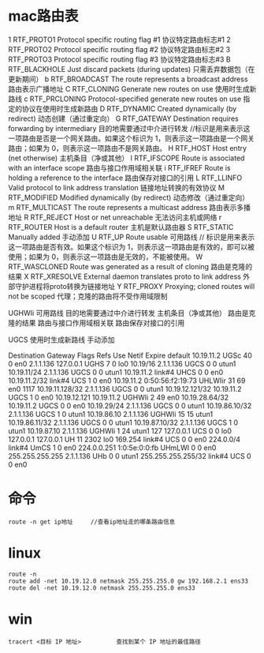 # mac路由表
1       RTF_PROTO1       Protocol specific routing flag #1                      协议特定路由标志#1
2       RTF_PROTO2       Protocol specific routing flag #2                     协议特定路由标志#2
3       RTF_PROTO3       Protocol specific routing flag #3                     协议特定路由标志#3
B       RTF_BLACKHOLE    Just discard packets (during updates)                 只需丢弃数据包（在更新期间）
b       RTF_BROADCAST    The route represents a broadcast address              路由表示广播地址
C       RTF_CLONING      Generate new routes on use                            使用时生成新路线
c       RTF_PRCLONING    Protocol-specified generate new routes on use         指定的协议在使用时生成新路由
D       RTF_DYNAMIC      Created dynamically (by redirect)                     动态创建（通过重定向）
G       RTF_GATEWAY      Destination requires forwarding by intermediary       目的地需要通过中介进行转发               //标识是用来表示这一项路由是否是一个网关路由。如果这个标识为 1，则表示这一项路由是一个网关路由；如果为 0，则表示这一项路由不是网关路由。
H       RTF_HOST         Host entry (net otherwise)                            主机条目（净或其他）
I       RTF_IFSCOPE      Route is associated with an interface scope           路由与接口作用域相关联
i       RTF_IFREF        Route is holding a reference to the interface         路由保存对接口的引用
L       RTF_LLINFO       Valid protocol to link address translation            链接地址转换的有效协议
M       RTF_MODIFIED     Modified dynamically (by redirect)                    动态修改（通过重定向）
m       RTF_MULTICAST    The route represents a multicast address              路由表示多播地址
R       RTF_REJECT       Host or net unreachable                               无法访问主机或网络
r       RTF_ROUTER       Host is a default router                              主机是默认路由器
S       RTF_STATIC       Manually added                                        手动添加
U       RTF_UP           Route usable                                          可用路线                                 // 标识是用来表示这一项路由是否有效。如果这个标识为 1，则表示这一项路由是有效的，即可以被使用；如果为 0，则表示这一项路由是无效的，不能被使用。
W       RTF_WASCLONED    Route was generated as a result of cloning            路由是克隆的结果
X       RTF_XRESOLVE     External daemon translates proto to link address      外部守护进程将proto转换为链接地址
Y       RTF_PROXY        Proxying; cloned routes will not be scoped            代理；克隆的路由将不受作用域限制


 UGHWIi         可用路线    目的地需要通过中介进行转发  主机条目（净或其他）    路由是克隆的结果    路由与接口作用域相关联 路由保存对接口的引用

 UGCS                                                  使用时生成新路线        手动添加      

Destination        Gateway            Flags        Refs      Use   Netif Expire
default            10.19.11.2         UGSc           40        0     en0
2.1.1.136          127.0.0.1          UGHS            7        0     lo0
10.19/16           2.1.1.136          UGCS            0        0   utun1
10.19.11/24        2.1.1.136          UGCS            0        0   utun1
10.19.11.2         link#4             UHCS            0        0     en0
10.19.11.2/32      link#4             UCS             1        0     en0
10.19.11.2         0:50:56:f2:19:73   UHLWIir        31       69     en0   1117
10.19.11.128/32    2.1.1.136          UGCS            0        0   utun1
10.19.12.121/32    10.19.11.2         UGCS            1        0     en0
10.19.12.121       10.19.11.2         UGHWIi          2       49     en0
10.19.28.64/32     10.19.11.2         UGCS            0        0     en0
10.19.29/24        2.1.1.136          UGCS            0        0   utun1
10.19.86.10/32     2.1.1.136          UGCS            1        0   utun1
10.19.86.10        2.1.1.136          UGHWIi         15       15   utun1
10.19.86.11/32     2.1.1.136          UGCS            0        0   utun1
10.19.87.10/32     2.1.1.136          UGCS            1        0   utun1
10.19.87.10        2.1.1.136          UGHWIi          1       24   utun1
127                127.0.0.1          UCS             0        0     lo0
127.0.0.1          127.0.0.1          UH             11     2302     lo0
169.254            link#4             UCS             0        0     en0
224.0.0/4          link#4             UmCS            1        0     en0
224.0.0.251        1:0:5e:0:0:fb      UHmLWI          0        0     en0
255.255.255.255    2.1.1.136          UHb             0        0   utun1
255.255.255.255/32 link#4             UCS             0        0     en0

# 命令
    route -n get ip地址     //查看ip地址走的哪条路由信息

# linux
    route -n
    route add -net 10.19.12.0 netmask 255.255.255.0 gw 192.168.2.1 ens33
    route del -net 10.19.12.0 netmask 255.255.255.0 ens33
    
# win
    tracert <目标 IP 地址>          查找到某个 IP 地址的最佳路径
